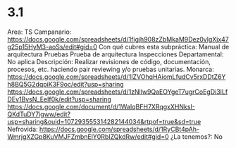 # 3.1

Area: TS
Campanario: https://docs.google.com/spreadsheets/d/1figjh908zZbMkaM9Dez0vlgXjx47g25p15HyM3-aoSs/edit#gid=0
Con qué cubres esta subpráctica: Manual de arquitectura
Pruebas
Prueba de arquitectura
Inspecciones
Departamental: No aplica
Descripción: Realizar revisiones de código, documentación, procesos, etc. haciendo pair reviewing y/o pruebas unitarias.
Monarca: https://docs.google.com/spreadsheets/d/1IZVOhqHAiomLfudCv5rxDDtZ6Yh8BQ5G2dqpiK3F9oc/edit?usp=sharing
https://docs.google.com/spreadsheets/d/1zNllw9QaEOYgeT7ugrCoEgDi3ILfDEv1BvsN_EeIf0k/edit?usp=sharing
https://docs.google.com/document/d/1WaIqBFH7XRqgxXHNksI-QKdTuDY7igww/edit?usp=sharing&ouid=107293555314282144034&rtpof=true&sd=true
Nefrovida: https://docs.google.com/spreadsheets/d/1RyCBt4pAh-WmrjgXZGp8KuVMJFZmbnElY0RbIZQkdRw/edit#gid=0
¿La tenemos?: No